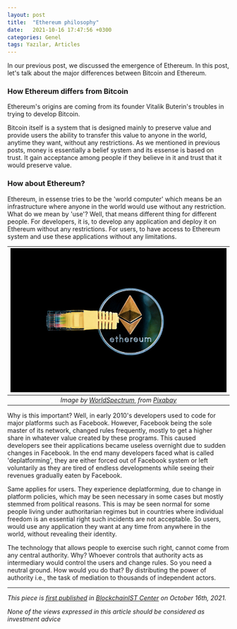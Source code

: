 ```yaml
---
layout: post
title:  "Ethereum philosophy"
date:   2021-10-16 17:47:56 +0300
categories: Genel
tags: Yazılar, Articles
---
```


In our previous post, we discussed the emergence of Ethereum. In this post, let's talk about the major differences between Bitcoin and Ethereum. 

### How Ethereum differs from Bitcoin
Ethereum's origins are coming from its founder Vitalik Buterin's troubles in trying to develop Bitcoin.

Bitcoin itself is a system that is designed mainly to preserve value and provide users the ability to transfer this value to anyone in the world, anytime they want, without any restrictions. As we mentioned in previous posts, money is essentially a belief system and its essense is based on trust. It gain acceptance among people if they believe in it and trust that it would preserve value. 

### How about Ethereum?
Ethereum, in essense tries to be the 'world computer' which means be an infrastructure where anyone in the world would use without any restriction. What do we mean by 'use'? Well, that means different thing for different people. For developers, it is, to develop any application and deploy it on Ethereum without any restrictions. For users, to have access to Ethereum system and use these applications without any limitations. 

| ![eth_image](/assets/cryptocurrency-3424785_800.jpg)|
|:--:| 
| *Image by [WorldSpectrum ](https://pixabay.com/users/worldspectrum-7691421/) from [Pixabay](https://pixabay.com/)*|

Why is this important? Well, in early 2010's developers used to code for major platforms such as Facebook. However, Facebook being the sole master of its network, changed rules frequently, mostly to get a higher share in whatever value created by these programs. This caused developers see their applications became useless overnight due to sudden changes in Facebook. In the end many developers faced what is called 'deplatforming', they are either forced out of Facebook system or left voluntarily as they are tired of endless developments while seeing their revenues gradually eaten by Facebook. 

Same applies for users. They experience deplatforming, due to change in platform policies, which may be seen necessary in some cases but mostly stemmed from political reasons. This is may be seen normal for some people living under authoritarian regimes but in countries where individual freedom is an essential right such incidents are not acceptable. So users, would use any application they want at any time from anywhere in the world, without revealing their identity. 

The technology that allows people to exercise such right, cannot come from any central authority. Why? Whoever controls that authority acts as intermediary would control the users and change rules. So you need a neutral ground. How would you do that? By distributing the power of authority i.e., the task of mediation to thousands of independent actors. 


---
*This piece is [first published]() in [BlockchainIST Center](https://medium.com/blockchainist-center) on October 16th, 2021.*

*None of the views expressed in this article should be considered as investment advice*
